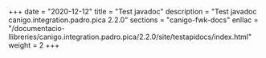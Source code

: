 +++
date        = "2020-12-12"
title       = "Test javadoc"
description = "Test javadoc canigo.integration.padro.pica 2.2.0"
sections    = "canigo-fwk-docs"
enllac		= "/documentacio-llibreries/canigo.integration.padro.pica/2.2.0/site/testapidocs/index.html"
weight		= 2
+++
